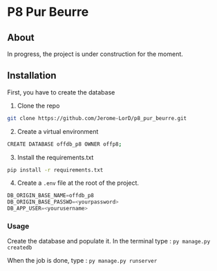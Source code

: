 # P8 Pur Beurre
## About
In progress, the project is under construction for the moment.


## Installation
First, you have to create the database
1. Clone the repo
```sh
git clone https://github.com/Jerome-LorD/p8_pur_beurre.git
```
2. Create a virtual environment

```sh
CREATE DATABASE offdb_p8 OWNER offp8;
```
3. Install the requirements.txt
```sh
pip install -r requirements.txt
```
4. Create a `.env` file at the root of the project.
```py
DB_ORIGIN_BASE_NAME=offdb_p8
DB_ORIGIN_BASE_PASSWD=<yourpassword>
DB_APP_USER=<yourusername>
```

### Usage
Create the database and populate it. In the terminal type :
`py manage.py createdb`

When the job is done, type :
`py manage.py runserver`

